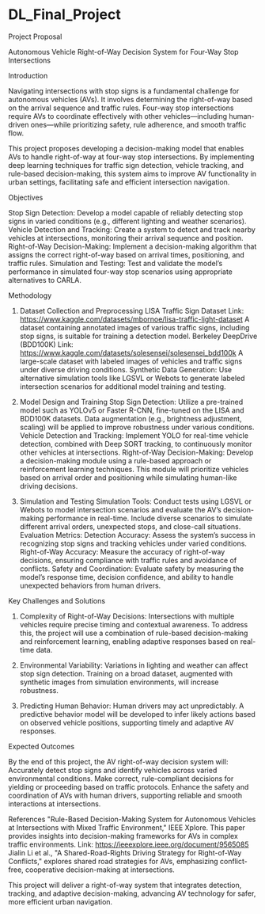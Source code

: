 # DL_Final_Project

Project Proposal

Autonomous Vehicle Right-of-Way Decision System for Four-Way Stop Intersections

Introduction

Navigating intersections with stop signs is a fundamental challenge for autonomous vehicles (AVs). It involves determining the right-of-way based on the arrival sequence and traffic rules. Four-way stop intersections require AVs to coordinate effectively with other vehicles—including human-driven ones—while prioritizing safety, rule adherence, and smooth traffic flow.

This project proposes developing a decision-making model that enables AVs to handle right-of-way at four-way stop intersections. By implementing deep learning techniques for traffic sign detection, vehicle tracking, and rule-based decision-making, this system aims to improve AV functionality in urban settings, facilitating safe and efficient intersection navigation.

Objectives

Stop Sign Detection: Develop a model capable of reliably detecting stop signs in varied conditions (e.g., different lighting and weather scenarios).
Vehicle Detection and Tracking: Create a system to detect and track nearby vehicles at intersections, monitoring their arrival sequence and position.
Right-of-Way Decision-Making: Implement a decision-making algorithm that assigns the correct right-of-way based on arrival times, positioning, and traffic rules.
Simulation and Testing: Test and validate the model’s performance in simulated four-way stop scenarios using appropriate alternatives to CARLA.

Methodology

1. Dataset Collection and Preprocessing
LISA Traffic Sign Dataset 
Link: https://www.kaggle.com/datasets/mbornoe/lisa-traffic-light-dataset
A dataset containing annotated images of various traffic signs, including stop signs, is suitable for training a detection model.
Berkeley DeepDrive (BDD100K) 
 Link: https://www.kaggle.com/datasets/solesensei/solesensei_bdd100k
A large-scale dataset with labeled images of vehicles and traffic signs under diverse driving conditions.
Synthetic Data Generation: Use alternative simulation tools like LGSVL or Webots to generate labeled intersection scenarios for additional model training and testing.

2. Model Design and Training
 Stop Sign Detection: Utilize a pre-trained model such as YOLOv5 or Faster R-CNN, fine-tuned on the LISA and BDD100K datasets. Data augmentation (e.g., brightness adjustment, scaling) will be applied to improve robustness under various conditions.
Vehicle Detection and Tracking: Implement YOLO for real-time vehicle detection, combined with Deep SORT tracking, to continuously monitor other vehicles at intersections.
Right-of-Way Decision-Making: Develop a decision-making module using a rule-based approach or reinforcement learning techniques. This module will prioritize vehicles based on arrival order and positioning while simulating human-like driving decisions.

3. Simulation and Testing
   Simulation Tools: 
Conduct tests using LGSVL or Webots to model intersection scenarios and evaluate the AV’s decision-making performance in real-time. Include diverse scenarios to simulate different arrival orders, unexpected stops, and close-call situations.
Evaluation Metrics:
Detection Accuracy: Assess the system’s success in recognizing stop signs and tracking vehicles under varied conditions.
Right-of-Way Accuracy: Measure the accuracy of right-of-way decisions, ensuring compliance with traffic rules and avoidance of conflicts.
Safety and Coordination: Evaluate safety by measuring the model’s response time, decision confidence, and ability to handle unexpected behaviors from human drivers.

Key Challenges and Solutions

1. Complexity of Right-of-Way Decisions: Intersections with multiple vehicles require precise timing and contextual awareness. To address this, the project will use a combination of rule-based decision-making and reinforcement learning, enabling adaptive responses based on real-time data.

2. Environmental Variability: Variations in lighting and weather can affect stop sign detection. Training on a broad dataset, augmented with synthetic images from simulation environments, will increase robustness.

3. Predicting Human Behavior: Human drivers may act unpredictably. A predictive behavior model will be developed to infer likely actions based on observed vehicle positions, supporting timely and adaptive AV responses.

Expected Outcomes

By the end of this project, the AV right-of-way decision system will:
Accurately detect stop signs and identify vehicles across varied environmental conditions.
Make correct, rule-compliant decisions for yielding or proceeding based on traffic protocols.
Enhance the safety and coordination of AVs with human drivers, supporting reliable and smooth interactions at intersections.

References
"Rule-Based Decision-Making System for Autonomous Vehicles at Intersections with Mixed Traffic Environment," IEEE Xplore. 
This paper provides insights into decision-making frameworks for AVs in complex traffic environments.
  	Link: https://ieeexplore.ieee.org/document/9565085
Jialin Li et al., "A Shared-Road-Rights Driving Strategy for Right-of-Way Conflicts," explores shared road strategies for AVs, emphasizing conflict-free, cooperative decision-making at intersections.

This project will deliver a right-of-way system that integrates detection, tracking, and adaptive decision-making, advancing AV technology for safer, more efficient urban navigation.

